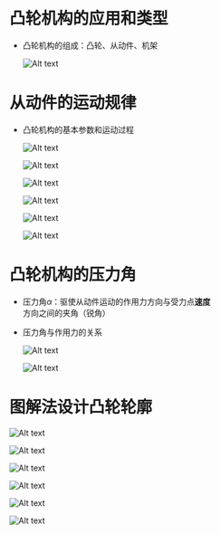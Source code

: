 # 凸轮机构的应用和类型
* 凸轮机构的组成：凸轮、从动件、机架

    ![Alt text](image-717.png)

# 从动件的运动规律
* 凸轮机构的基本参数和运动过程

    ![Alt text](image-718.png)

    ![Alt text](image-719.png)

    ![Alt text](image-720.png)

    ![Alt text](image-721.png)

    ![Alt text](image-722.png)

    ![Alt text](image-723.png)

# 凸轮机构的压力角
* 压力角$\alpha$：驱使从动件运动的作用力方向与受力点**速度**方向之间的夹角（锐角）

* 压力角与作用力的关系

    ![Alt text](image-724.png)

    ![Alt text](image-725.png)

# 图解法设计凸轮轮廓

![Alt text](image-726.png)

![Alt text](image-727.png)

![Alt text](image-728.png)

![Alt text](image-729.png)

![Alt text](image-730.png)

![Alt text](image-731.png)
